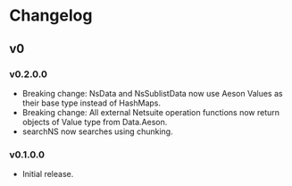 # Changelog

## v0

### v0.2.0.0

* Breaking change: NsData and NsSublistData now use Aeson Values as their base type instead of HashMaps.
* Breaking change: All external Netsuite operation functions now return objects of Value type from Data.Aeson.
* searchNS now searches using chunking.

### v0.1.0.0

* Initial release.
